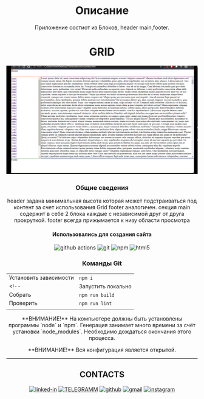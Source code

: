 <h1  align="center">Описание </h1> 
 <p align="center">Приложение состиот из Блоков, header main,footer.</p>

<h1  align="center">GRID</h1>

<div align="center">
  
![Lax 2.0 Gif](https://github.com/VladislavBobyrev/test/blob/main/preview.gif)
  
</div>
<h3  align="center">Общие сведения</h3> 
<p align="center">
header задана минимальная высота которая может подстраиваться под контент за счет использования Grid footer аналогичен.
  секция main содержит в себе 2 блока каждые с независимой друг от друга прокруткой.
  footer всегда прижымается к низу области просмотра
<h4 align="center">Использовались для создания сайта </h4>
 
<!-- - c использованием  canvas -->
</p>

<div align="center">
<!--   <img alt="Webpack" src="https://img.shields.io/badge/-Webpack-8DD6F9?style=flat-square&logo=webpack&logoColor=white" />    -->
  <img alt="github actions" src="https://img.shields.io/badge/-Github_Actions-2088FF?style=flat-square&logo=github-actions&logoColor=white" />
<!--   <img alt="Styled Components" src="https://img.shields.io/badge/-Styled_Components-db7092?style=flat-square&logo=styled-components&logoColor=white" /> -->
  <img alt="git" src="https://img.shields.io/badge/-Git-F05032?style=flat-square&logo=git&logoColor=white" />
  <img alt="npm" src="https://img.shields.io/badge/-NPM-CB3837?style=flat-square&logo=npm&logoColor=white" />
  <img alt="html5" src="https://img.shields.io/badge/-HTML5-E34F26?style=flat-square&logo=html5&logoColor=white" />
<!--   <img alt="Nodejs" src="https://img.shields.io/badge/-Nodejs-43853d?style=flat-square&logo=Node.js&logoColor=white" /> -->

</div>

<h3  align="center"> Команды Git</h3> 


|                        |                     |
|------------------------|:--------------------|
| Установить зависимости | `npm i`             |
<!-- | Запустить локально     | `npm run serve`     |
| Собрать                | `npm run build`     |
| Проверить              | `npm run lint`      |
|                        |                     | -->
  
  <p align="center">
**ВНИМАНИЕ!** На компьютере должны быть установлены программы `node` и `npm`.
Генерация  занимает много времени за счёт
установки `node_modules`. Необходимо дождаться окончания этого процесса.

  <p align="center">**ВНИМАНИЕ!** Вся конфигурация является открытой. </p>
</p>

------------

<h2 align='center' > CONTACTS </h2>
<!-- <div align='center' ><img alt="Sass" src="https://tgram.ru/wiki/stickers/img/ResistanceDog/gif/21.gif" /></div> -->
<div align='center'> 

[![linked-in](https://img.shields.io/badge/Linked_In-0077B5?style=for-the-badge&logo=LinkedIn&logoColor=white)](https://www.linkedin.com/in/tapajyoti-bose-429a601a0/)
[![TELEGRAMM](https://img.shields.io/badge/telegramm-4285F4?style=for-the-badge&logo=read-the-docs&logoColor=white)](https://t.me/VladislavBobyrev)
[![github](https://img.shields.io/badge/GitHub-000000?style=for-the-badge&logo=GitHub&logoColor=white)](https://github.com/VladislavBobyrev)
[![gmail](https://img.shields.io/badge/Gmail-D14836?style=for-the-badge&logo=Gmail&logoColor=white)](https://mail.ru/bobyrev.vladislav@mail.ru)
[![instagram](https://img.shields.io/badge/Instagram-E4405F?style=for-the-badge&logo=instagram&logoColor=white)](https://www.instagram.com/vladislav_bobyrev_/)
 </div>

